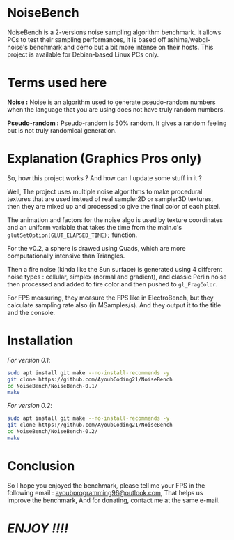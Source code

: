# NoiseBench

NoiseBench is a 2-versions noise sampling algorithm benchmark. It allows PCs to test their sampling performances, It is based off ashima/webgl-noise's benchmark and demo but a bit more intense on their hosts. This project is available for Debian-based Linux PCs only.

# Terms used here

**Noise :** Noise is an algorithm used to generate pseudo-random numbers when the language that you are using does not have truly random numbers.

**Pseudo-random :** Pseudo-random is 50% random, It gives a random feeling but is not truly randomical generation.

# Explanation (Graphics Pros only)

So, how this project works ?
And how can I update some stuff in it ?

Well, The project uses multiple noise algorithms to make procedural textures that are used instead of real sampler2D or sampler3D textures, then they are mixed up and processed to give the final color of each pixel.

The animation and factors for the noise algo is used by texture coordinates and an uniform variable that takes the time from the main.c's ```glutSetOption(GLUT_ELAPSED_TIME);``` function.

For the v0.2, a sphere is drawed using Quads, which are more computationally intensive than Triangles.

Then a fire noise (kinda like the Sun surface) is generated using 4 different noise types : cellular, simplex (normal and gradient), and classic Perlin noise then processed and added to fire color and then pushed to ```gl_FragColor```.

For FPS measuring, they measure the FPS like in ElectroBench, but they calculate sampling rate also (in MSamples/s). And they output it to the title and the console.

# Installation

*For version 0.1*:

```sh
sudo apt install git make --no-install-recommends -y
git clone https://github.com/AyoubCoding21/NoiseBench
cd NoiseBench/NoiseBench-0.1/
make
```

*For version 0.2*:

```sh
sudo apt install git make --no-install-recommends -y
git clone https://github.com/AyoubCoding21/NoiseBench
cd NoiseBench/NoiseBench-0.2/
make
```

# Conclusion

So I hope you enjoyed the benchmark, please tell me your FPS in the following email : ayoubprogramming96@outlook.com, That helps us improve the benchmark, And for donating, contact me at the same e-mail.

# ***ENJOY !!!!***
